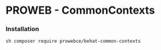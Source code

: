 # PROWEB - CommonContexts

### Installation

``sh composer require prowebce/behat-common-contexts``

